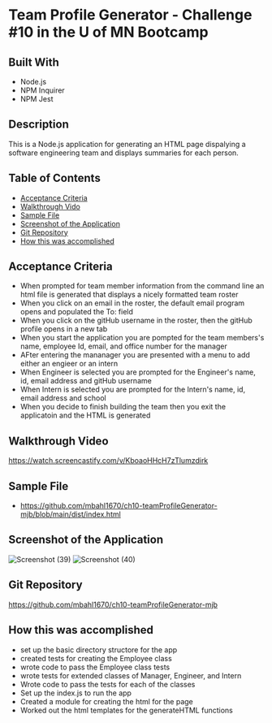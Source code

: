 # Team Profile Generator - Challenge #10 in the U of MN Bootcamp

## Built With
* Node.js
* NPM Inquirer
* NPM Jest

## Description
This is a Node.js application for generating an HTML page dispalying a software engineering team and displays summaries for each person.

## Table of Contents
* [Acceptance Criteria](#acceptance-criteria)
* [Walkthrough Vido](#walkthrough-video)
* [Sample File](#sample-file)
* [Screenshot of the Application](#screenshot-of-the-application)
* [Git Repository](#git-repository)
* [How this was accomplished](#how-this-was-accomplished)

## Acceptance Criteria
* When prompted for team member information from the command line an html file is generated that displays a nicely formatted team roster
* When you click on an email in the roster, the default email program opens and populated the To: field
* When you click on the gitHub username in the roster, then the gitHub profile opens in a new tab
* When you start the application you are pompted for the team members's name, employee Id, email, and office number for the manager
* AFter entering the mananager you are presented with a menu to add either an engieer or an intern
* When Engineer is selected you are prompted for the Engineer's name, id, email address and gitHub username
* When Intern is selected you are prompted for the Intern's name, id, email address and school
* When you decide to finish building the team then you exit the applicatoin and the HTML is generated


## Walkthrough Video
https://watch.screencastify.com/v/KboaoHHcH7zTlumzdirk


## Sample File
* https://github.com/mbahl1670/ch10-teamProfileGenerator-mjb/blob/main/dist/index.html

## Screenshot of the Application
![Screenshot (39)](https://user-images.githubusercontent.com/90292697/146626071-38cf2dfa-5ca8-4f16-adc2-b573ac360ee7.png)
![Screenshot (40)](https://user-images.githubusercontent.com/90292697/146626073-f89667eb-0642-48e7-ae0a-6aa93147dd86.png)

## Git Repository
https://github.com/mbahl1670/ch10-teamProfileGenerator-mjb


## How this was accomplished
* set up the basic directory structore for the app
* created tests for creating the Employee class
* wrote code to pass the Employee class tests
* wrote tests for extended classes of Manager, Engineer, and Intern
* Wrote code to pass the tests for each of the classes
* Set up the index.js to run the app
* Created a module for creating the html for the page
* Worked out the html templates for the generateHTML functions
